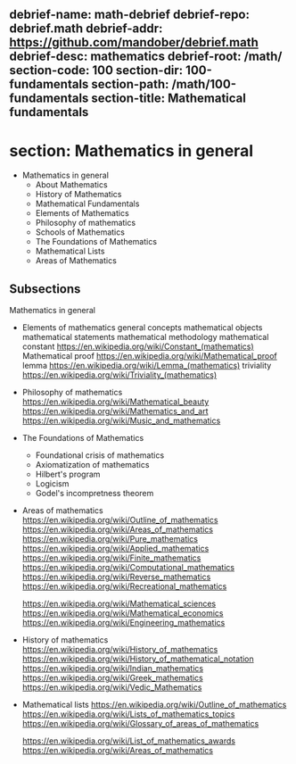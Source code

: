 debrief-name:     math-debrief
debrief-repo:     debrief.math
debrief-addr:     https://github.com/mandober/debrief.math
debrief-desc:     mathematics
debrief-root:     /math/
section-code:     100
section-dir:      100-fundamentals
section-path:     /math/100-fundamentals
section-title:    Mathematical fundamentals
---
# section: Mathematics in general

* Mathematics in general
  - About Mathematics
  - History of Mathematics
  - Mathematical Fundamentals
  - Elements of Mathematics
  - Philosophy of mathematics
  - Schools of Mathematics
  - The Foundations of Mathematics
  - Mathematical Lists
  - Areas of Mathematics


## Subsections

Mathematics in general
* Elements of mathematics
  general concepts
  mathematical objects 
  mathematical statements
  mathematical methodology
  mathematical constant https://en.wikipedia.org/wiki/Constant_(mathematics)
  Mathematical proof https://en.wikipedia.org/wiki/Mathematical_proof
  lemma https://en.wikipedia.org/wiki/Lemma_(mathematics)
  triviality https://en.wikipedia.org/wiki/Triviality_(mathematics)

* Philosophy of mathematics
  https://en.wikipedia.org/wiki/Mathematical_beauty
  https://en.wikipedia.org/wiki/Mathematics_and_art
  https://en.wikipedia.org/wiki/Music_and_mathematics

* The Foundations of Mathematics
  - Foundational crisis of mathematics
  - Axiomatization of mathematics
  - Hilbert's program
  - Logicism
  - Godel's incompretness theorem

* Areas of mathematics
  https://en.wikipedia.org/wiki/Outline_of_mathematics
  https://en.wikipedia.org/wiki/Areas_of_mathematics
  https://en.wikipedia.org/wiki/Pure_mathematics
  https://en.wikipedia.org/wiki/Applied_mathematics
  https://en.wikipedia.org/wiki/Finite_mathematics
  https://en.wikipedia.org/wiki/Computational_mathematics
  https://en.wikipedia.org/wiki/Reverse_mathematics
  https://en.wikipedia.org/wiki/Recreational_mathematics

  https://en.wikipedia.org/wiki/Mathematical_sciences
  https://en.wikipedia.org/wiki/Mathematical_economics
  https://en.wikipedia.org/wiki/Engineering_mathematics

* History of mathematics
  https://en.wikipedia.org/wiki/History_of_mathematics
  https://en.wikipedia.org/wiki/History_of_mathematical_notation
  https://en.wikipedia.org/wiki/Indian_mathematics
  https://en.wikipedia.org/wiki/Greek_mathematics
  https://en.wikipedia.org/wiki/Vedic_Mathematics

* Mathematical lists
  https://en.wikipedia.org/wiki/Outline_of_mathematics
  https://en.wikipedia.org/wiki/Lists_of_mathematics_topics
  https://en.wikipedia.org/wiki/Glossary_of_areas_of_mathematics

  https://en.wikipedia.org/wiki/List_of_mathematics_awards
  https://en.wikipedia.org/wiki/Areas_of_mathematics
